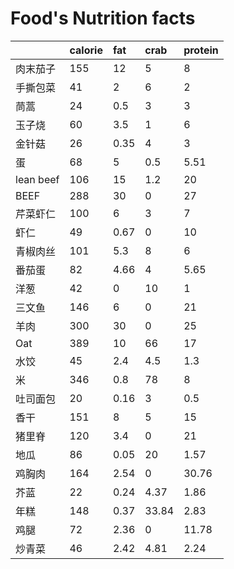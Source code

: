# Food's Nutrition facts

|  | calorie | fat | crab | protein |
| :--- | :--- | :--- | :--- | :--- |
| 肉末茄子 | 155 | 12 | 5 | 8 |
| 手撕包菜 | 41 | 2 | 6 | 2 |
| 茼蒿 | 24 | 0.5 | 3 | 3 |
| 玉子烧 | 60 | 3.5 | 1 | 6 |
| 金针菇 | 26 | 0.35 | 4 | 3 |
| 蛋 | 68 | 5 | 0.5 | 5.51 |
| lean beef | 106 | 15 | 1.2 | 20 |
| BEEF | 288 | 30 | 0 | 27 |
| 芹菜虾仁 | 100 | 6 | 3 | 7 |
| 虾仁 | 49 | 0.67 | 0 | 10 |
| 青椒肉丝 | 101 | 5.3 | 8 | 6 |
| 番茄蛋 | 82 | 4.66 | 4 | 5.65 |
| 洋葱 | 42 | 0 | 10 | 1 |
| 三文鱼 | 146 | 6 | 0 | 21 |
| 羊肉 | 300 | 30 | 0 | 25 |
| Oat | 389 | 10 | 66 | 17 |
| 水饺 | 45 | 2.4 | 4.5 | 1.3 |
| 米 | 346 | 0.8 | 78 | 8 |
| 吐司面包 | 20 | 0.16 | 3 | 0.5 |
| 香干 | 151 | 8 | 5 | 15 |
| 猪里脊 | 120 | 3.4 | 0 | 21 |
| 地瓜 | 86 | 0.05 | 20 | 1.57 |
| 鸡胸肉 | 164 | 2.54 | 0 | 30.76 |
| 芥蓝 | 22 | 0.24 | 4.37 | 1.86 |
| 年糕 | 148 | 0.37 | 33.84 | 2.83 |
| 鸡腿 | 72 | 2.36 | 0 | 11.78 |
| 炒青菜 | 46 | 2.42 | 4.81 | 2.24 |

